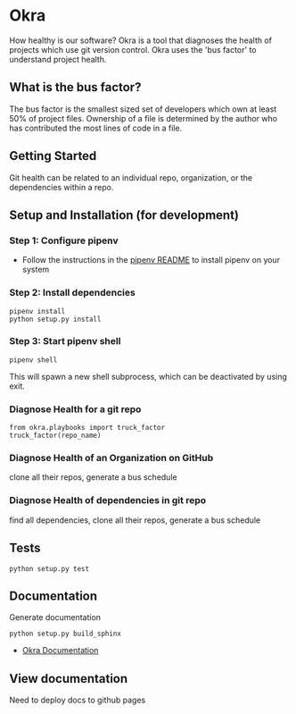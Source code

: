 # Okra

How healthy is our software? Okra is a tool that diagnoses the health of
projects which use git version control. Okra uses the 'bus factor' to
understand project health.

## What is the bus factor?

The bus factor is the smallest sized set of developers which own at least
50% of project files. Ownership of a file is determined by the author who
has contributed the most lines of code in a file.

## Getting Started

Git health can be related to an individual repo, organization, or
the dependencies within a repo.

## Setup and Installation (for development)

### Step 1: Configure pipenv

- Follow the instructions in the [pipenv README](https://github.com/pypa/pipenv/blob/master/README.md) to install pipenv on your system

### Step 2: Install dependencies

```shell
pipenv install
python setup.py install
```

### Step 3: Start pipenv shell

```shell
pipenv shell
```

This will spawn a new shell subprocess, which can be deactivated by using exit.

### Diagnose Health for a git repo

```
from okra.playbooks import truck_factor
truck_factor(repo_name)
```

### Diagnose Health of an Organization on GitHub

clone all their repos, generate a bus schedule

### Diagnose Health of dependencies in git repo

find all dependencies, clone all their repos, generate a bus schedule

## Tests

```shell
python setup.py test
```

## Documentation

Generate documentation

```shell
python setup.py build_sphinx
```

- [Okra Documentation](https://okrahealth.github.io/okra/)

## View documentation

Need to deploy docs to github pages
